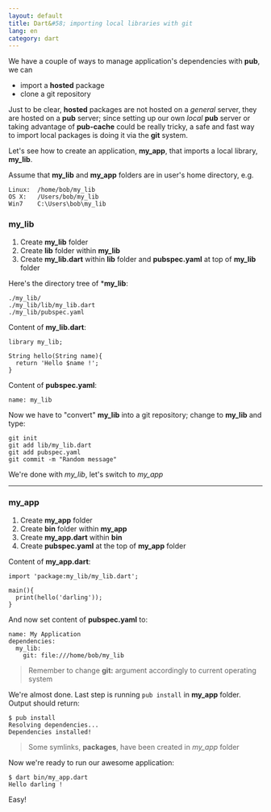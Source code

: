 ```yaml
---
layout: default
title: Dart&#58; importing local libraries with git
lang: en
category: dart
---
```


We have a couple of ways to manage application's dependencies with **pub**, we can

- import a **hosted** package
- clone a git repository

Just to be clear, **hosted** packages are not hosted on a _general_ server, they are hosted on a **pub** server; since setting up our own _local_ **pub** server or taking advantage of **pub-cache** could be really tricky, a safe and fast way to import local packages is doing it via the **git** system.

<!--more-->

Let's see how to create an application, **my_app**, that imports a local library, **my_lib**.



Assume that **my_lib** and **my_app** folders are in user's home directory, e.g.

	Linux:	/home/bob/my_lib
	OS X:	/Users/bob/my_lib
	Win7	C:\Users\bob\my_lib


### my_lib

1. Create **my_lib** folder
2. Create **lib** folder within **my_lib**
3. Create **my_lib.dart** within **lib** folder and **pubspec.yaml** at top of **my_lib** folder

Here's the directory tree of ***my_lib**:

	./my_lib/
	./my_lib/lib/my_lib.dart
	./my_lib/pubspec.yaml

Content of **my_lib.dart**:

	library my_lib;

	String hello(String name){
	  return 'Hello $name !';
	}

Content of **pubspec.yaml**:

	name: my_lib


Now we have to "convert" **my_lib** into a git repository; change to **my_lib** and type:

	git init
	git add lib/my_lib.dart
	git add pubspec.yaml
	git commit -m "Random message"

We're done with _my_lib_, let's switch to _my_app_


---

### my_app

1. Create **my_app** folder
2. Create **bin** folder within **my_app**
3. Create **my_app.dart** within **bin**
4. Create **pubspec.yaml** at the top of **my_app** folder

Content of **my_app.dart**:

	import 'package:my_lib/my_lib.dart';

	main(){
	  print(hello('darling'));
	}

And now set content of **pubspec.yaml** to:

	name: My Application
	dependencies:
	  my_lib:
	    git: file:///home/bob/my_lib

> Remember to change **git:** argument accordingly to current operating system

We're almost done. Last step is running `pub install` in **my_app** folder.
Output should return:

	$ pub install
	Resolving dependencies...
	Dependencies installed!

> Some symlinks, **packages**, have been created in _my_app_ folder

Now we're ready to run our awesome application:

	$ dart bin/my_app.dart 
	Hello darling !



Easy!